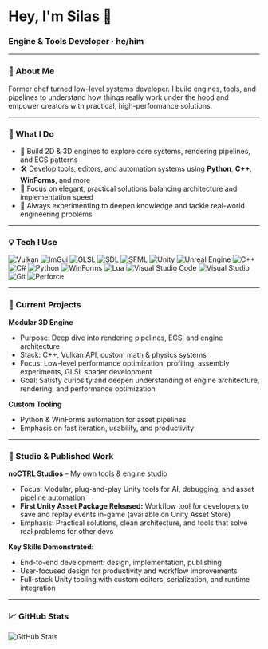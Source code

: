 # Hey, I'm Silas 👋
### Engine & Tools Developer · he/him

---

### 👋 About Me
Former chef turned low-level systems developer. I build engines, tools, and pipelines to understand how things really work under the hood and empower creators with practical, high-performance solutions.

---

### 🧰 What I Do
- 🚀 Build 2D & 3D engines to explore core systems, rendering pipelines, and ECS patterns  
- 🛠️ Develop tools, editors, and automation systems using **Python**, **C++**, **WinForms**, and more  
- 🎯 Focus on elegant, practical solutions balancing architecture and implementation speed  
- 🧠 Always experimenting to deepen knowledge and tackle real-world engineering problems  

---

### 💡 Tech I Use

![Vulkan](https://img.shields.io/badge/Vulkan-FF5733?style=flat&logo=vulkan&logoColor=white)
![ImGui](https://img.shields.io/badge/ImGui-0099ff?style=flat&logo=imgui&logoColor=white)
![GLSL](https://img.shields.io/badge/GLSL-FFB400?style=flat&logo=opengl&logoColor=white)
![SDL](https://img.shields.io/badge/SDL-07405E?style=flat&logo=SDL&logoColor=white)
![SFML](https://img.shields.io/badge/SFML-8CC84B?style=flat&logo=sfml&logoColor=white)
![Unity](https://img.shields.io/badge/Unity-100000?style=flat&logo=unity&logoColor=white)
![Unreal Engine](https://img.shields.io/badge/Unreal%20Engine-313131?style=flat&logo=unrealengine&logoColor=white)
![C++](https://img.shields.io/badge/C++-00599C?style=flat&logo=c%2B%2B&logoColor=white)
![C#](https://img.shields.io/badge/C%23-239120?style=flat&logo=c-sharp&logoColor=white)
![Python](https://img.shields.io/badge/Python-3776AB?style=flat&logo=python&logoColor=white)
![WinForms](https://img.shields.io/badge/WinForms-0078D7?style=flat&logo=windows&logoColor=white)
![Lua](https://img.shields.io/badge/Lua-2C2D72?style=flat&logo=lua&logoColor=white)
![Visual Studio Code](https://img.shields.io/badge/Visual%20Studio%20Code-007ACC?style=flat&logo=visualstudiocode&logoColor=white)
![Visual Studio](https://img.shields.io/badge/Visual%20Studio-5C2D91?style=flat&logo=visualstudio&logoColor=white)
![Git](https://img.shields.io/badge/Git-F05032?style=flat&logo=git&logoColor=white)
![Perforce](https://img.shields.io/badge/Perforce-4040A1?style=flat&logo=perforce&logoColor=white)

---

### 🔭 Current Projects
**Modular 3D Engine**  
- Purpose: Deep dive into rendering pipelines, ECS, and engine architecture  
- Stack: C++, Vulkan API, custom math & physics systems  
- Focus: Low-level performance optimization, profiling, assembly experiments, GLSL shader development  
- Goal: Satisfy curiosity and deepen understanding of engine architecture, rendering, and performance optimization  

**Custom Tooling**  
- Python & WinForms automation for asset pipelines  
- Emphasis on fast iteration, usability, and productivity  

---

### 🏢 Studio & Published Work
**noCTRL Studios** – My own tools & engine studio  
- Focus: Modular, plug-and-play Unity tools for AI, debugging, and asset pipeline automation  
- **First Unity Asset Package Released:** Workflow tool for developers to save and replay events in-game (available on Unity Asset Store)  
- Emphasis: Practical solutions, clean architecture, and tools that solve real problems for other devs  

**Key Skills Demonstrated:**  
- End-to-end development: design, implementation, publishing  
- User-focused design for productivity and workflow improvements  
- Full-stack Unity tooling with custom editors, serialization, and runtime integration  

---

### 📈 GitHub Stats
![GitHub Stats](https://github-readme-stats.vercel.app/api?username=shafeli&show_icons=true&theme=tokyonight)
